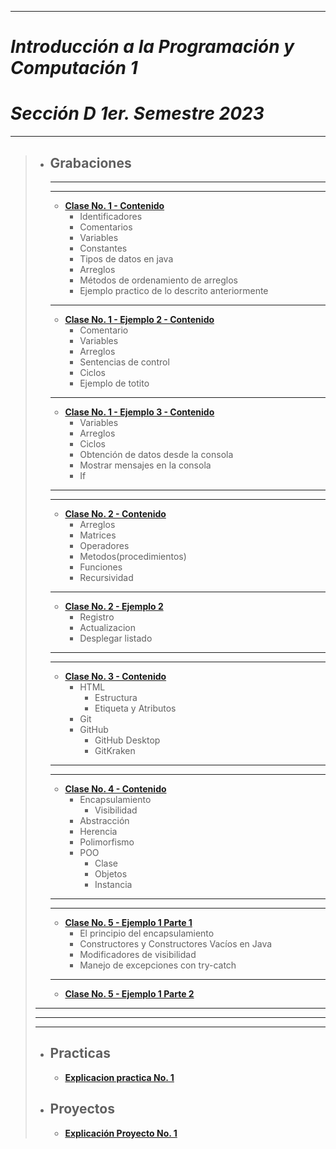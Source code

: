 ***
# ***Introducción a la Programación y Computación 1***
# ***Sección D 1er. Semestre 2023***
***
>   - ## **Grabaciones**
>       ***
>       ***
>       - [**Clase No. 1 - Contenido**](https://drive.google.com/file/d/1d44mAELGbAsezscQp9oCK8vFqD5ymlXG/view)
>           - Identificadores
>           - Comentarios
>           - Variables
>           - Constantes
>           - Tipos de datos en java
>           - Arreglos
>           - Métodos de ordenamiento de arreglos
>           - Ejemplo practico de lo descrito anteriormente
>       ***
>       - [**Clase No. 1 - Ejemplo 2 - Contenido**](ttps://drive.google.com/file/d/1FgIDKgyAbZufpe--zQ-ttpND0tTbq7eK/view?usp=sharing)
>           - Comentario
>           - Variables
>           - Arreglos
>           - Sentencias de control
>           - Ciclos
>           - Ejemplo de totito
>       ***
>       - [**Clase No. 1 - Ejemplo 3 - Contenido**](https://drive.google.com/file/d/1xq1q-m0twp-AFZlSyscMqFLpZVRTIJWE/view?usp=sharing)
>           - Variables
>           - Arreglos
>           - Ciclos
>           - Obtención de datos desde la consola
>           - Mostrar mensajes en la consola
>           - If
>       ***
>       ***
>       - [**Clase No. 2 - Contenido**](https://drive.google.com/file/d/13utalnx2M5iqCu7LVKCBwIL3NOGwGPge/view?usp=sharing)
>           - Arreglos
>           - Matrices
>           - Operadores
>           - Metodos(procedimientos)
>           - Funciones
>           - Recursividad
>       ***
>       - [**Clase No. 2 - Ejemplo 2**](https://drive.google.com/file/d/1dujV6BW3OVfkuMLUey_qCFkFH-zkNwTj/view?usp=sharing)
>           - Registro
>           - Actualizacion
>           - Desplegar listado
>       ***
>       ***
>       - [**Clase No. 3 - Contenido**](https://drive.google.com/file/d/11A_UcQvpTDheAefut3aD82vpuzJUsD7P/view?usp=sharing)
>           - HTML
>               - Estructura
>               - Etiqueta y Atributos
>           - Git
>           - GitHub
>               - GitHub Desktop
>               - GitKraken
>       ***
>       ***
>       - [**Clase No. 4 - Contenido**](https://drive.google.com/file/d/1Rr3hRW1zy-QdqfbmI5F_XcHawEAz6U4v/view?usp=sharing)
>           - Encapsulamiento
>               - Visibilidad
>           - Abstracción
>           - Herencia
>           - Polimorfismo
>           - POO
>               - Clase
>               - Objetos
>               - Instancia
>       ***
>       ***
>       - [**Clase No. 5 - Ejemplo 1 Parte 1**](https://drive.google.com/file/d/1_M1Ar1cZ9mk5xuamdtgrUBmRpNQrA7py/view?usp=sharing)
>           - El principio del encapsulamiento
>           - Constructores y Constructores Vacíos en Java
>           - Modificadores de visibilidad
>           - Manejo de excepciones con try-catch
>       ***
>       - [**Clase No. 5 - Ejemplo 1 Parte 2**](https://drive.google.com/file/d/1F-cfE9x0oihjNfiAnza3eTXFNpLk-rFd/view?usp=sharing)
> ***
> ***
> ***
>
>   - ## **Practicas**
>       - [**Explicacion practica No. 1**](https://drive.google.com/file/d/1IHsXT-yJWI9oEOfc8fYOH03L5TvY-eTG/view)
>   - ## **Proyectos**
>       - [**Explicación Proyecto No. 1**](https://drive.google.com/file/d/1DYkcjk_rktgyVYBc2P4OQutjvn5L2gwy/view)
>
>
>
>
>
>
>
>
>
>
>
>
>
>
>
>

